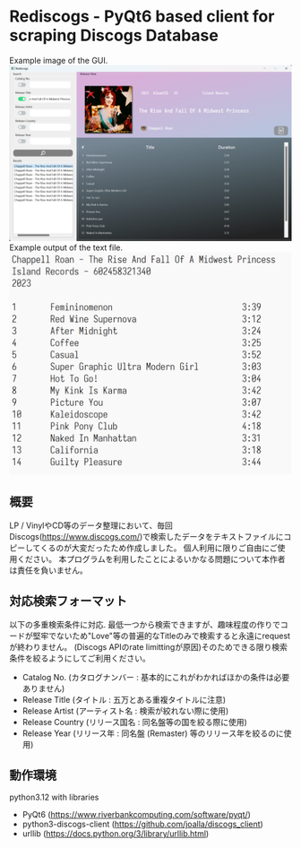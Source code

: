 # Rediscogs - PyQt6 based client for scraping Discogs Database

Example image of the GUI.
![Example Image](https://github.com/gkanba/Rediscogs/blob/master/examples/example_1.png)
Example output of the text file.
![Example Text](https://github.com/gkanba/Rediscogs/blob/master/examples/example_2.png)

## 概要

LP / VinylやCD等のデータ整理において、毎回Discogs(https://www.discogs.com/)で検索したデータをテキストファイルにコピーしてくるのが大変だったため作成しました。 個人利用に限りご自由にご使用ください。 本プログラムを利用したことによるいかなる問題について本作者は責任を負いません。

## 対応検索フォーマット

以下の多重検索条件に対応. 最低一つから検索できますが、趣味程度の作りでコードが堅牢でないため"Love"等の普遍的なTitleのみで検索すると永遠にrequestが終わりません。
(Discogs APIのrate limittingが原因)そのためできる限り検索条件を絞るようにしてご利用ください。

+ Catalog No.         (カタログナンバー : 基本的にこれがわかればほかの条件は必要ありません)
+ Release Title       (タイトル : 五万とある重複タイトルに注意)
+ Release Artist      (アーティスト名 : 検索が絞れない際に使用)
+ Release Country     (リリース国名 : 同名盤等の国を絞る際に使用)
+ Release Year        (リリース年 : 同名盤 (Remaster) 等のリリース年を絞るのに使用)

## 動作環境

python3.12 with libraries
+ PyQt6                    (https://www.riverbankcomputing.com/software/pyqt/)
+ python3-discogs-client   (https://github.com/joalla/discogs_client)
+ urllib                   (https://docs.python.org/3/library/urllib.html)
